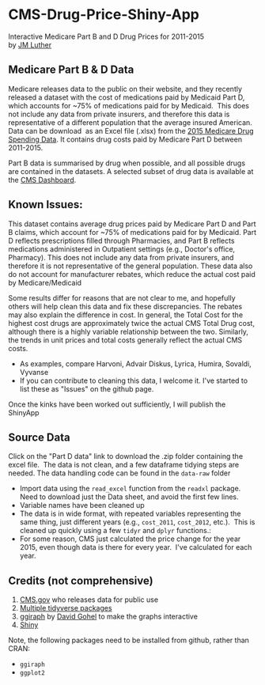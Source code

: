 # CMS-Drug-Price-Shiny-App

Interactive Medicare Part B and D Drug Prices for 2011-2015  
by [JM Luther](https://twitter.com/DrJMLuther)

## Medicare Part B & D Data  

Medicare releases data to the public on their website, and they recently released a dataset with the cost of medications paid by Medicaid Part D, which accounts for ~75% of medications paid for by Medicaid.  This does not include any data from private insurers, and therefore this data is representative of a different population that the average insured American. Data can be download  as an Excel file (.xlsx) from the [2015 Medicare Drug Spending Data](https://www.cms.gov/Research-Statistics-Data-and-Systems/Statistics-Trends-and-Reports/Information-on-Prescription-Drugs/2015MedicareData.html). It contains drug costs paid by Medicare Part D between 2011-2015. 

Part B data is summarised by drug when possible, and all possible drugs are contained in the datasets. A selected subset of drug data is available at the [CMS Dashboard](https://www.cms.gov/Research-Statistics-Data-and-Systems/Statistics-Trends-and-Reports/Dashboard/2015-Medicaid-Drug-Spending/2015-Medicaid-Drug-Spending.html).

## Known Issues:  
This dataset contains average drug prices paid by Medicare Part D and Part B claims, which account for ~75% of medications paid for by Medicaid. Part D reflects prescriptions filled through Pharmacies, and Part B reflects medications administered in Outpatient settings (e.g., Doctor's office, Pharmacy). This does not include any data from private insurers, and therefore it is not representative of the general population. These data also do not account for manufacturer rebates, which reduce the actual cost paid by Medicare/Medicaid

Some results differ for reasons that are not clear to me, and hopefully others will help clean this data and fix these discrepancies. The rebates may also explain the difference in cost. In general, the Total Cost for the highest cost drugs are approximately twice the actual CMS Total Drug cost, although there is a highly variable relationship between the two. Similarly, the trends in unit prices and total costs generally reflect the actual CMS costs.  
  *  As examples, compare Harvoni, Advair Diskus, Lyrica, Humira, Sovaldi, Vyvanse  
  *  If you can contribute to cleaning this data, I welcome it. I've started to list these as "Issues" on the github page.
  
Once the kinks have been worked out sufficiently, I will publish the ShinyApp

## Source Data  
Click on the "Part D data" link to download the .zip folder containing the excel file.  The data is not clean, and a few dataframe tidying steps are needed.  The data handling code can be found in the `data-raw` folder  
  *  Import data using the `read_excel` function from the `readxl` package.  Need to download just the Data sheet, and avoid the first few lines.  
  *  Variable names have been cleaned up  
  *  The data is in wide format, with repeated variables representing the same thing, just different years (e.g., `cost_2011`, `cost_2012`, etc.).  This is cleaned up quickly using a few `tidyr` and `dplyr` functions.:  
  *  For some reason, CMS just calculated the price change for the year 2015, even though data is there for every year.  I've calculated for each year.  
  
## Credits (not comprehensive)  
  1.  [CMS.gov](https://www.cms.gov/Research-Statistics-Data-and-Systems/Statistics-Trends-and-Reports/Dashboard/2015-Medicaid-Drug-Spending/2015-Medicaid-Drug-Spending.html) who releases data for public use  
  2.  [Multiple tidyverse packages](https://github.com/tidyverse/tidyverse)  
  3.  [ggiraph](https://github.com/davidgohel/ggiraph) by [David Gohel](https://twitter.com/davidgohel?lang=en) to make the graphs interactive  
  4.  [Shiny](http://shiny.rstudio.com/)  

Note, the following packages need to be installed from github, rather than CRAN:  

  *  `ggiraph`  
  *  `ggplot2`
